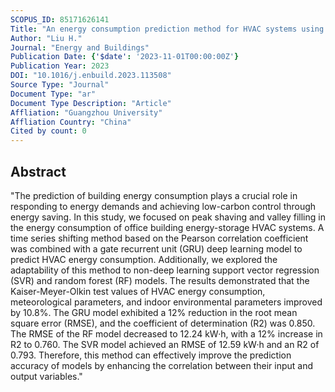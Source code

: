 ```yaml
---
SCOPUS_ID: 85171626141
Title: "An energy consumption prediction method for HVAC systems using energy storage based on time series shifting and deep learning"
Author: "Liu H."
Journal: "Energy and Buildings"
Publication Date: {'$date': '2023-11-01T00:00:00Z'}
Publication Year: 2023
DOI: "10.1016/j.enbuild.2023.113508"
Source Type: "Journal"
Document Type: "ar"
Document Type Description: "Article"
Affliation: "Guangzhou University"
Affliation Country: "China"
Cited by count: 0
---
```


## Abstract
"The prediction of building energy consumption plays a crucial role in responding to energy demands and achieving low-carbon control through energy saving. In this study, we focused on peak shaving and valley filling in the energy consumption of office building energy-storage HVAC systems. A time series shifting method based on the Pearson correlation coefficient was combined with a gate recurrent unit (GRU) deep learning model to predict HVAC energy consumption. Additionally, we explored the adaptability of this method to non-deep learning support vector regression (SVR) and random forest (RF) models. The results demonstrated that the Kaiser-Meyer-Olkin test values of HVAC energy consumption, meteorological parameters, and indoor environmental parameters improved by 10.8%. The GRU model exhibited a 12% reduction in the root mean square error (RMSE), and the coefficient of determination (R2) was 0.850. The RMSE of the RF model decreased to 12.24 kW·h, with a 12% increase in R2 to 0.760. The SVR model achieved an RMSE of 12.59 kW·h and an R2 of 0.793. Therefore, this method can effectively improve the prediction accuracy of models by enhancing the correlation between their input and output variables."
